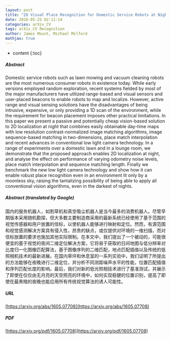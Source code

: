 ```yaml
---
layout: post
title: "2D Visual Place Recognition for Domestic Service Robots at Night"
date: 2016-05-25 02:11:14
categories: arXiv_CV
tags: arXiv_CV Recognition
author: James Mount, Michael Milford
mathjax: true
---
```


* content
{:toc}

##### Abstract
Domestic service robots such as lawn mowing and vacuum cleaning robots are the most numerous consumer robots in existence today. While early versions employed random exploration, recent systems fielded by most of the major manufacturers have utilized range-based and visual sensors and user-placed beacons to enable robots to map and localize. However, active range and visual sensing solutions have the disadvantages of being intrusive, expensive, or only providing a 1D scan of the environment, while the requirement for beacon placement imposes other practical limitations. In this paper we present a passive and potentially cheap vision-based solution to 2D localization at night that combines easily obtainable day-time maps with low resolution contrast-normalized image matching algorithms, image sequence-based matching in two-dimensions, place match interpolation and recent advances in conventional low light camera technology. In a range of experiments over a domestic lawn and in a lounge room, we demonstrate that the proposed approach enables 2D localization at night, and analyse the effect on performance of varying odometry noise levels, place match interpolation and sequence matching length. Finally we benchmark the new low light camera technology and show how it can enable robust place recognition even in an environment lit only by a moonless sky, raising the tantalizing possibility of being able to apply all conventional vision algorithms, even in the darkest of nights.

##### Abstract (translated by Google)
国内的服务机器人，如割草机和真空吸尘机器人是当今最多的消费机器人。尽管早期版本采用随机勘探，但大多数主要制造商采用的最新系统已经使用了基于范围的视觉传感器和用户放置的信标，以使机器人能够进行映射和定位。然而，有源范围和视觉感测解决方案具有侵入性，昂贵的缺点，或仅提供对环境的一维扫描，而对信标放置的要求也施加其他实际限制。在本文中，我们提出了一个被动的，可能很便宜的基于视觉的夜间二维定位解决方案，它将易于获取的日间地图与低分辨率对比度归一化图像匹配算法，基于图像序列的二维匹配，地点匹配插值以及传统的低照相机技术的最新进展。在国内草坪和休息室的一系列实验中，我们证明了所提出的方法能够在夜晚进行二维定位，并分析不同测距噪声水平的性能，位置匹配插值和序列匹配长度的影响。最后，我们对新的低光照相技术进行了基准测试，并展示了即使在仅仅由无月亮的天空照亮的环境中，如何实现稳健的位置识别，提高了即使在最黑暗的夜晚也能应用所有传统视觉算法的诱人可能性。

##### URL
[https://arxiv.org/abs/1605.07708](https://arxiv.org/abs/1605.07708)

##### PDF
[https://arxiv.org/pdf/1605.07708](https://arxiv.org/pdf/1605.07708)

